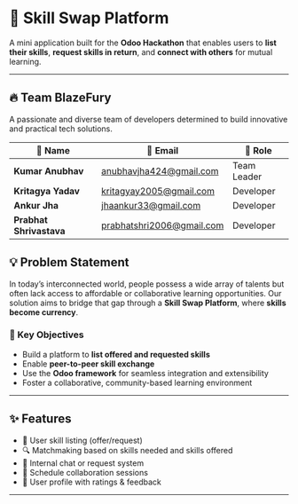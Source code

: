 # 🔁 Skill Swap Platform

A mini application built for the **Odoo Hackathon** that enables users to **list their skills**, **request skills in return**, and **connect with others** for mutual learning.

---


## 🔥 Team BlazeFury

A passionate and diverse team of developers determined to build innovative and practical tech solutions.

| 👤 Name                 | 📧 Email                          | 🧩 Role         |
|-------------------------|------------------------------------|-----------------|
| **Kumar Anubhav**      | anubhavjha424@gmail.com           | Team Leader     |
| **Kritagya Yadav**      | kritagyay2005@gmail.com           | Developer       |
| **Ankur Jha**           | jhaankur33@gmail.com              | Developer       |
| **Prabhat Shrivastava** | prabhatshri2006@gmail.com         | Developer       |


## 💡 Problem Statement

In today’s interconnected world, people possess a wide array of talents but often lack access to affordable or collaborative learning opportunities. Our solution aims to bridge that gap through a **Skill Swap Platform**, where **skills become currency**.

### 🎯 Key Objectives

- Build a platform to **list offered and requested skills**
- Enable **peer-to-peer skill exchange**
- Use the **Odoo framework** for seamless integration and extensibility
- Foster a collaborative, community-based learning environment

---

## ✨ Features

- 📝 User skill listing (offer/request)
- 🔍 Matchmaking based on skills needed and skills offered
- 💬 Internal chat or request system
- 📅 Schedule collaboration sessions
- 👥 User profile with ratings & feedback

---
